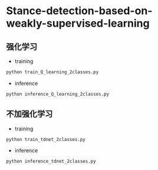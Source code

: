 # Stance-detection-based-on-weakly-supervised-learning
## 强化学习
* training
``` bash
python train_Q_learning_2classes.py
```
* inference
``` bash
python inference_Q_learning_2classes.py
```
## 不加强化学习
* training
``` bash
python train_tdnet_2classes.py
```
* inference
``` bash
python inference_tdnet_2classes.py
```